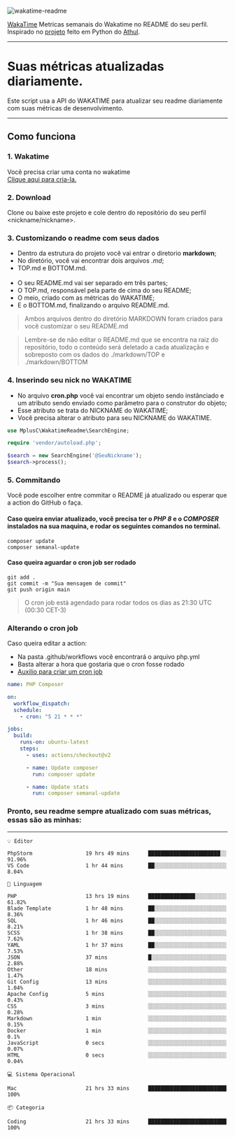 ![wakatime-readme](https://socialify.git.ci/bymatheus/wakatime-readme/image?description=1&descriptionEditable=M%C3%A9tricas%20semanais%20do%20Wakatime%20no%20seu%20README%20de%20perfil.&font=KoHo&forks=1&language=1&owner=1&pattern=Signal&stargazers=1&theme=Dark)

[WakaTime](https://wakatime.com) Metricas semanais do Wakatime no README do seu perfil. <br>
Inspirado no [projeto](https://github.com/athul/waka-readme) feito em Python do [Athul](https://github.com/athul).
___

# Suas métricas atualizadas diariamente.
Este script usa a API do WAKATIME para atualizar seu readme diariamente com suas métricas de desenvolvimento.

___

## Como funciona

### 1. Wakatime
Você precisa criar uma conta no wakatime <br>
[Clique aqui para cria-la.](https://wakatime.com) 

### 2. Download
Clone ou baixe este projeto e cole dentro do repositório do seu perfil <nickname/nickname>.

### 3. Customizando o readme com seus dados
- Dentro da estrutura do projeto você vai entrar o diretorio **markdown**;  
- No diretório, você vai encontrar dois arquivos *.md*;
- TOP.md e BOTTOM.md.
<br><br>
- O seu README.md vai ser separado em três partes; 
- O TOP.md, responsável pela parte de cima do seu README;
- O meio, criado com as métricas do WAKATIME;
- E o BOTTOM.md, finalizando o arquivo README.md.<br>

> Ambos arquivos dentro do diretório MARKDOWN foram criados para você customizar o seu README.md

> Lembre-se de não editar o README.md que se encontra na raiz do repositório, todo o conteúdo será deletado a cada atualização e sobreposto com os dados do ./markdown/TOP e ./markdown/BOTTOM

### 4. Inserindo seu nick no WAKATIME
- No arquivo **cron.php** você vai encontrar um objeto sendo instânciado e um atributo sendo enviado como parâmetro para o construtor do objeto;
- Esse atributo se trata do NICKNAME do WAKATIME;
- Você precisa alterar o atributo para seu NICKNAME do WAKATIME.

```php
use MplusC\WakatimeReadme\SearchEngine;

require 'vendor/autoload.php';

$search = new SearchEngine('@SeuNickname');
$search->process();
```

### 5. Commitando
Você pode escolher entre commitar o README já atualizado ou esperar que a action do GitHub o faça. <br>

#### Caso queira enviar atualizado, você precisa ter o *PHP 8* e o *COMPOSER* instalados na sua maquina, e rodar os seguintes comandos no terminal.
```composer
composer update
composer semanal-update 
```

#### Caso queira aguardar o cron job ser rodado 
```git 
git add .
git commit -m "Sua mensagem de commit"
git push origin main
```

>O cron job está agendado para rodar todos os dias as 21:30 UTC (00:30 CET-3) 

### Alterando o cron job
Caso queira editar a action:

- Na pasta .github/workflows você encontrará o arquivo php.yml
- Basta alterar a hora que gostaria que o cron fosse rodado
- [Auxilio para criar um cron job](https://crontab.guru)

```yml
name: PHP Composer

on:
  workflow_dispatch:
  schedule:
    - cron: "5 21 * * *"

jobs:
  build:
    runs-on: ubuntu-latest
    steps:
      - uses: actions/checkout@v2

      - name: Update composer
        run: composer update

      - name: Update stats
        run: composer semanal-update
```

### Pronto, seu readme sempre atualizado com suas métricas, essas são as minhas:

___
```text
💡 Editor

PhpStorm                 19 hrs 49 mins      ███████████████████████░░     91.96%
VS Code                  1 hr 44 mins        ██░░░░░░░░░░░░░░░░░░░░░░░      8.04%
```
```text
💬 Linguagem

PHP                      13 hrs 19 mins      ███████████████░░░░░░░░░░     61.82%
Blade Template           1 hr 48 mins        ██░░░░░░░░░░░░░░░░░░░░░░░      8.36%
SQL                      1 hr 46 mins        ██░░░░░░░░░░░░░░░░░░░░░░░      8.21%
SCSS                     1 hr 38 mins        ██░░░░░░░░░░░░░░░░░░░░░░░      7.62%
YAML                     1 hr 37 mins        ██░░░░░░░░░░░░░░░░░░░░░░░      7.53%
JSON                     37 mins             █░░░░░░░░░░░░░░░░░░░░░░░░      2.88%
Other                    18 mins             ░░░░░░░░░░░░░░░░░░░░░░░░░      1.47%
Git Config               13 mins             ░░░░░░░░░░░░░░░░░░░░░░░░░      1.04%
Apache Config            5 mins              ░░░░░░░░░░░░░░░░░░░░░░░░░      0.43%
CSS                      3 mins              ░░░░░░░░░░░░░░░░░░░░░░░░░      0.28%
Markdown                 1 min               ░░░░░░░░░░░░░░░░░░░░░░░░░      0.15%
Docker                   1 min               ░░░░░░░░░░░░░░░░░░░░░░░░░       0.1%
JavaScript               0 secs              ░░░░░░░░░░░░░░░░░░░░░░░░░      0.07%
HTML                     0 secs              ░░░░░░░░░░░░░░░░░░░░░░░░░      0.04%
```
```text
💻 Sistema Operacional

Mac                      21 hrs 33 mins      █████████████████████████       100%
```
```text
📦 Categoria

Coding                   21 hrs 33 mins      █████████████████████████       100%
```
